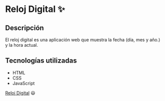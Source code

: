 # Reloj Digital ✨
## Descripción
El reloj digital es una aplicación web que muestra la fecha (día, mes y año.) y la hora actual.
## Tecnologías utilizadas
- HTML
- CSS
- JavaScript

[Reloj Digital](URL_del_sitio) 😃

